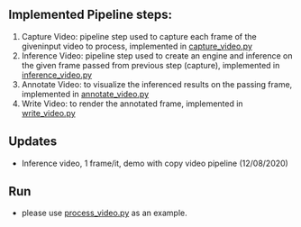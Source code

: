 ## Implemented Pipeline steps:
1. Capture Video: pipeline step used to capture each frame of the giveninput video to process, implemented in [capture_video.py](base/capture_video.py)
2. Inference Video: pipeline step used to create an engine and inference on the given frame passed from previous step (capture), implemented in [inference_video.py](base/inference_video.py)
3. Annotate Video: to visualize the inferenced results on the passing frame, implemented in [annotate_video.py](base/annotate_video.py)
4. Write Video: to render the annotated frame, implemented in [write_video.py](base/write_video.py)

## Updates
- Inference video, 1 frame/it, demo with copy video pipeline (12/08/2020)


## Run
- please use [process_video.py](./process_video.py) as an example.

